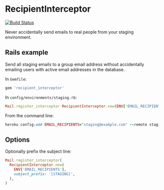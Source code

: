 # RecipientInterceptor

[![Build Status](https://secure.travis-ci.org/croaky/recipient_interceptor.png)](http://travis-ci.org/croaky/recipient_interceptor?branch=master)

Never accidentally send emails to real people from your staging environment.

## Rails example

Send all staging emails to a group email address without accidentally emailing
users with active email addresses in the database.

In `Gemfile`:

```ruby
gem 'recipient_interceptor'
```

In `config/environments/staging.rb`:

```ruby
Mail.register_interceptor RecipientInterceptor.new(ENV['EMAIL_RECIPIENTS'])
```

From the command line:

```ruby
heroku config:add EMAIL_RECIPIENTS="staging@example.com" --remote staging
```

## Options

Optionally prefix the subject line:

```ruby
Mail.register_interceptor(
  RecipientInterceptor.new(
    ENV['EMAIL_RECIPIENTS'],
    subject_prefix: '[STAGING]',
  ),
)
```
